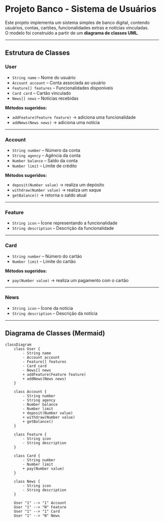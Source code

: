 #  Projeto Banco - Sistema de Usuários

Este projeto implementa um sistema simples de banco digital, contendo usuários, contas, cartões, funcionalidades extras e notícias vinculadas.  
O modelo foi construído a partir de um **diagrama de classes UML**.

---

##  Estrutura de Classes

### **User**
- `String name` – Nome do usuário  
- `Account account` – Conta associada ao usuário  
- `Feature[] features` – Funcionalidades disponíveis  
- `Card card` – Cartão vinculado  
- `News[] news` – Notícias recebidas  

**Métodos sugeridos:**
- `addFeature(Feature feature)` → adiciona uma funcionalidade  
- `addNews(News news)` → adiciona uma notícia  

---

### **Account**
- `String number` – Número da conta  
- `String agency` – Agência da conta  
- `Number balance` – Saldo da conta  
- `Number limit` – Limite de crédito  

**Métodos sugeridos:**
- `deposit(Number value)` → realiza um depósito  
- `withdraw(Number value)` → realiza um saque  
- `getBalance()` → retorna o saldo atual  

---

### **Feature**
- `String icon` – Ícone representando a funcionalidade  
- `String description` – Descrição da funcionalidade  

---

### **Card**
- `String number` – Número do cartão  
- `Number limit` – Limite do cartão  

**Métodos sugeridos:**
- `pay(Number value)` → realiza um pagamento com o cartão  

---

### **News**
- `String icon` – Ícone da notícia  
- `String description` – Descrição da notícia  

---

##  Diagrama de Classes (Mermaid)

```mermaid
classDiagram
    class User {
        - String name
        - Account account
        - Feature[] features
        - Card card
        - News[] news
        + addFeature(Feature feature)
        + addNews(News news)
    }

    class Account {
        - String number
        - String agency
        - Number balance
        - Number limit
        + deposit(Number value)
        + withdraw(Number value)
        + getBalance()
    }

    class Feature {
        - String icon
        - String description
    }

    class Card {
        - String number
        - Number limit
        + pay(Number value)
    }

    class News {
        - String icon
        - String description
    }

    User "1" --> "1" Account
    User "1" --> "N" Feature
    User "1" --> "1" Card
    User "1" --> "N" News
